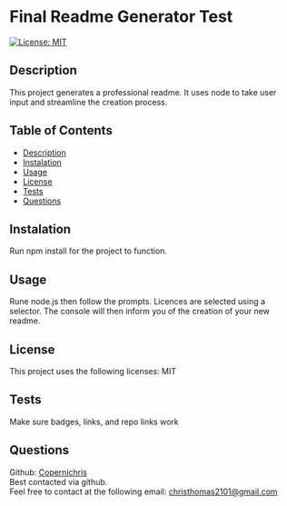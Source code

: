 
# Final Readme Generator Test
[![License: MIT](https://img.shields.io/badge/License-MIT-yellow.svg)](https://opensource.org/licenses/MIT)
## Description
  This project generates a professional readme. It uses node to take user input and streamline the creation process.

## Table of Contents
  - [Description](#description)
  - [Instalation](#instalation)
  - [Usage](#usage)
  - [License](#license)  
  - [Tests](#tests)
  - [Questions](#questions)

## Instalation
  Run npm install for the project to function.

## Usage
  Rune node.js then follow the prompts. Licences are selected using a selector. The console will then inform you of the creation of your new readme.

## License
  This project uses the following licenses: MIT

## Tests
  Make sure badges, links, and repo links work

## Questions
  Github: [Copernichris](https://github.com/Copernichris)
  <br>
  Best contacted via github.
  <br>
  Feel free to contact at the following email: 
  christhomas2101@gmail.com
